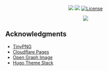 <div align="center">

[![](https://img.shields.io/website.svg?down_color=red&down_message=down&up_color=green&up_message=up&url=https://azlinux.fr&style=for-the-badge)](https://azlinux.fr/)
[![](https://img.shields.io/discord/935805859840290876?color=5865F2&label=discord&style=for-the-badge)](https://discord.com/invite/aThsHpfa7J/)
[![License](https://img.shields.io/github/license/baptiste313/azlinux?style=for-the-badge)](https://unlicense.org/)
  
[![](uploads/a16e90453702117580ac1eb223eeb3a1.webp)](https://azlinux.fr/)

</div>

## Acknowledgments

- [TinyPNG](https://tinypng.com/)
- [Cloudflare Pages](https://pages.cloudflare.com/)
- [Open Graph Image](https://og-image.vercel.app/)
- [Hugo Theme Stack](https://github.com/CaiJimmy/hugo-theme-stack/)
